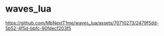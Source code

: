# waves_lua

https://github.com/MbNextT1me/waves_lua/assets/70710273/2479f5dd-5b52-4f5d-bbfc-90fdecf203f5

